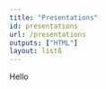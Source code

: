 ```yaml
---
title: "Presentations"
id: presentations
url: /presentations
outputs: ["HTML"]
layout: listß
---
```


Hello